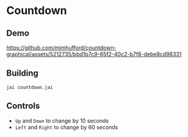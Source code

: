 # Countdown

## Demo
https://github.com/mimhufford/countdown-graphical/assets/5212735/bbd1b7c9-65f2-40c2-b7f8-debe8cd98331

## Building
```
jai countdown.jai
```

## Controls
- ```Up``` and ```Down``` to change by 10 seconds
- ```Left``` and ```Right``` to change by 60 seconds

